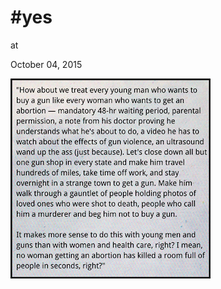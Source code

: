 # #yes











at

October 04, 2015















![](12108216_1157387820938861_6576281296431645225_n.png)
